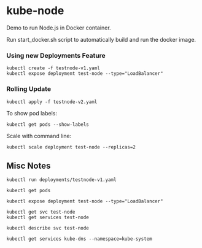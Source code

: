 # kube-node

Demo to run Node.js in Docker container.

Run start_docker.sh script to automatically build and run the docker image.

### Using new Deployments Feature

```
kubectl create -f testnode-v1.yaml
kubectl expose deployment test-node --type="LoadBalancer"
```

### Rolling Update
```
kubectl apply -f testnode-v2.yaml
```

To show pod labels:
```
kubectl get pods --show-labels
```

Scale with command line:
```
kubectl scale deployment test-node --replicas=2
```

## Misc Notes

```
kubectl run deployments/testnode-v1.yaml
```

```
kubectl get pods
```

```
kubectl expose deployment test-node --type="LoadBalancer"
```

```
kubectl get svc test-node
kubectl get services test-node
```

```
kubectl describe svc test-node
```

```
kubectl get services kube-dns --namespace=kube-system
```
